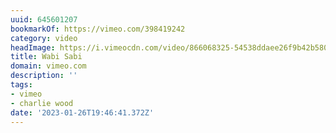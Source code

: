 ```yaml
---
uuid: 645601207
bookmarkOf: https://vimeo.com/398419242
category: video
headImage: https://i.vimeocdn.com/video/866068325-54538ddaee26f9b42b580dda6bb30e9575a75443c7c108f58b0cba6d6f5e2600-d_295x166
title: Wabi Sabi
domain: vimeo.com
description: ''
tags:
- vimeo
- charlie wood
date: '2023-01-26T19:46:41.372Z'
---
```



